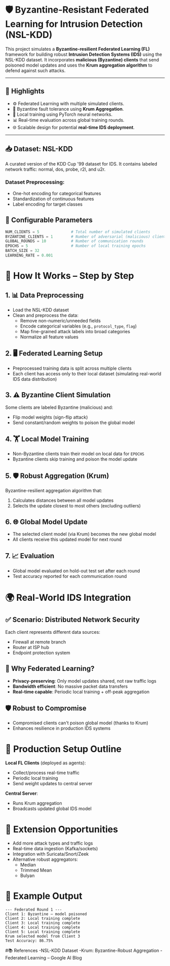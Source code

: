 # 🛡️ Byzantine-Resistant Federated Learning for Intrusion Detection (NSL-KDD)

This project simulates a **Byzantine-resilient Federated Learning (FL)** framework for building robust **Intrusion Detection Systems (IDS)** using the NSL-KDD dataset. It incorporates **malicious (Byzantine) clients** that send poisoned model updates and uses the **Krum aggregation algorithm** to defend against such attacks.

---

## 🚀 Highlights

- ⚙️ Federated Learning with multiple simulated clients.
- 🔐 Byzantine fault tolerance using **Krum Aggregation**.
- 🧠 Local training using PyTorch neural networks.
- 📊 Real-time evaluation across global training rounds.
- 🌐 Scalable design for potential **real-time IDS deployment**.

---

## 📥 Dataset: NSL-KDD
A curated version of the KDD Cup '99 dataset for IDS.
It contains labeled network traffic: normal, dos, probe, r2l, and u2r.

### Dataset Preprocessing:
- One-hot encoding for categorical features
- Standardization of continuous features  
- Label encoding for target classes
## 🔧 Configurable Parameters
```python
NUM_CLIENTS = 5              # Total number of simulated clients
BYZANTINE_CLIENTS = 1        # Number of adversarial (malicious) clients
GLOBAL_ROUNDS = 10           # Number of communication rounds
EPOCHS = 5                   # Number of local training epochs
BATCH_SIZE = 32
LEARNING_RATE = 0.001
```


# 🧠 How It Works – Step by Step

## 1. 📊 Data Preprocessing
- Load the NSL-KDD dataset  
- Clean and preprocess the data:
  - Remove non-numeric/unneeded fields
  - Encode categorical variables (e.g., `protocol_type`, `flag`)
  - Map fine-grained attack labels into broad categories
  - Normalize all feature values

## 2. 🖥️ Federated Learning Setup
- Preprocessed training data is split across multiple clients
- Each client has access only to their local dataset (simulating real-world IDS data distribution)

## 3. ⚠️ Byzantine Client Simulation
Some clients are labeled Byzantine (malicious) and:
- Flip model weights (sign-flip attack)
- Send constant/random weights to poison the global model

## 4. 🏋️ Local Model Training
- Non-Byzantine clients train their model on local data for `EPOCHS`
- Byzantine clients skip training and poison the model update

## 5. 🛡️ Robust Aggregation (Krum)
Byzantine-resilient aggregation algorithm that:
1. Calculates distances between all model updates
2. Selects the update closest to most others (excluding outliers)

## 6. 🌐 Global Model Update
- The selected client model (via Krum) becomes the new global model
- All clients receive this updated model for next round

## 7. 📈 Evaluation
- Global model evaluated on hold-out test set after each round
- Test accuracy reported for each communication round

# 🌍 Real-World IDS Integration

## ✅ Scenario: Distributed Network Security
Each client represents different data sources:
- Firewall at remote branch
- Router at ISP hub  
- Endpoint protection system

## 🔐 Why Federated Learning?
- **Privacy-preserving**: Only model updates shared, not raw traffic logs
- **Bandwidth efficient**: No massive packet data transfers
- **Real-time capable**: Periodic local training + off-peak aggregation

## 🛡️ Robust to Compromise
- Compromised clients can't poison global model (thanks to Krum)
- Enhances resilience in production IDS systems

# 🧰 Production Setup Outline

**Local FL Clients** (deployed as agents):
- Collect/process real-time traffic
- Periodic local training
- Send weight updates to central server

**Central Server**:
- Runs Krum aggregation  
- Broadcasts updated global IDS model

# 🧩 Extension Opportunities
- Add more attack types and traffic logs
- Real-time data ingestion (Kafka/sockets)
- Integration with Suricata/Snort/Zeek
- Alternative robust aggregators:
  - Median
  - Trimmed Mean  
  - Bulyan

# 🧪 Example Output
```arduino
--- Federated Round 1 ---
Client 1: Byzantine – model poisoned
Client 2: Local training complete  
Client 3: Local training complete
Client 4: Local training complete
Client 5: Local training complete
Krum selected model from Client 3
Test Accuracy: 86.75%
```

#📚 References
-NSL-KDD Dataset
-Krum: Byzantine-Robust Aggregation
-Federated Learning – Google AI Blog






